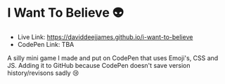 # I Want To Believe 👽

- Live Link: https://daviddeejjames.github.io/i-want-to-believe
- CodePen Link: TBA

A silly mini game I made and put on CodePen that uses Emoji's,
CSS and JS. Adding it to GitHub because CodePen doesn't save version
history/revisons sadly 😢

